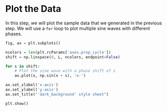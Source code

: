 # Plot the Data

In this step, we will plot the sample data that we generated in the previous step. We will use a `for` loop to plot multiple sine waves with different phases.

```python
fig, ax = plt.subplots()

ncolors = len(plt.rcParams['axes.prop_cycle'])
shift = np.linspace(0, L, ncolors, endpoint=False)

for s in shift:
    # Plot the sine wave with a phase shift of s
    ax.plot(x, np.sin(x + s), 'o-')

ax.set_xlabel('x-axis')
ax.set_ylabel('y-axis')
ax.set_title("'dark_background' style sheet")

plt.show()
```
